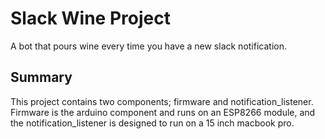 # Slack Wine Project
A bot that pours wine every time you have a new slack notification.

## Summary
This project contains two components; firmware and notification_listener. Firmware is the arduino component and runs on an ESP8266 module, and the notification_listener is designed to run on a 15 inch macbook pro.
